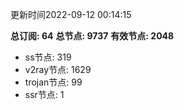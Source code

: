 更新时间2022-09-12 00:14:15

**总订阅: 64**
**总节点: 9737**
**有效节点: 2048**
- ss节点: 319
- v2ray节点: 1629
- trojan节点: 99
- ssr节点: 1
